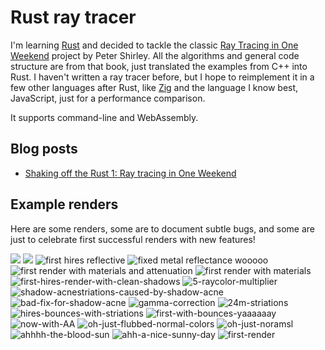 # Rust ray tracer

I'm learning [Rust](https://www.rust-lang.org/) and decided to tackle the classic [Ray Tracing in One Weekend](https://raytracing.github.io/) project by Peter Shirley.  All the algorithms and general code structure are from that book, just translated the examples from C++ into Rust.  I haven't written a ray tracer before, but I hope to reimplement it in a few other languages after Rust, like [Zig](https://ziglang.org/) and the language I know best, JavaScript, just for a performance comparison.

It supports command-line and WebAssembly.

## Blog posts

 - [Shaking off the Rust 1: Ray tracing in One Weekend](https://clayto.com/2021/02/shaking-off-the-rust-1-ray-tracing-in-one-weekend/)

## Example renders

Here are some renders, some are to document subtle bugs, and some are just to celebrate first successful renders with new features!


![](cli/renders/raytrace-1616044535.567072104s.final-book-image-render-15hours.jpg)
![](./cli/renders/raytrace-1616444535.747858648s.png)
![first hires reflective](cli/renders/raytrace-1615001082.58049436s.first-hires-reflective.jpg)
![fixed metal reflectance wooooo](cli/renders/raytrace-1614999320.758953735s.fixed-metal-reflectance-wooooo.jpg)
![first render with materials and attenuation](cli/renders/raytrace-1614997695.127485347s.first-render-with-materials-and-attenuation.jpg)
![first render with materials](cli/renders/raytrace-1614997198.513695391s.first-render-with-materials.jpg)
![first-hires-render-with-clean-shadows](cli/renders/raytrace-1614011092.297087907s.first-hires-render-with-clean-shadows.png)
![5-raycolor-multiplier](cli/renders/raytrace-1614010469.65369906s.found-missing-0.5-raycolor-multiplier.png)
![shadow-acnestriations-caused-by-shadow-acne](cli/renders/raytrace-1614010364.320713325s.shadow-acnestriations-caused-by-shadow-acne.png)
![bad-fix-for-shadow-acne](cli/renders/raytrace-1613672941.092348252s.bad-fix-for-shadow-acne.jpg)
![gamma-correction](cli/renders/raytrace-1613672318.912683239s.gamma-correction.jpg)
![24m-striations](cli/renders/raytrace-1613668468.833009814s.24m-striations.jpg)
![hires-bounces-with-striations](cli/renders/raytrace-1613664127.18419605s.hires-bounces-with-striations.jpg)
![first-with-bounces-yaaaaaay](cli/renders/raytrace-1613660537.637976283s.first-with-bounces-yaaaaaay.jpg)
![now-with-AA](cli/renders/raytrace-1613423760.281383766s.now-with-AA.png)
![oh-just-flubbed-normal-colors](cli/renders/raytrace-1613236717.883664395s.oh-just-flubbed-normal-colors.png)
![oh-just-noramsl](cli/renders/raytrace-1613156168.617724519s.oh-just-noramsl.png)
![ahhhh-the-blood-sun](cli/renders/raytrace-1613154936.045811774s.ahhhh-the-blood-sun.png)
![ahh-a-nice-sunny-day](cli/renders/raytrace-1613153282.619191059s.ahh-a-nice-sunny-day.png)
![first-render](cli/renders/raytrace-1612814365.15628162s.first-render.png)
